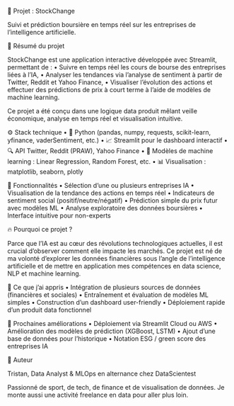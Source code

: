 💼 Projet : StockChange

Suivi et prédiction boursière en temps réel sur les entreprises de l’intelligence artificielle.

🧠 Résumé du projet

StockChange est une application interactive développée avec Streamlit, permettant de :
	•	Suivre en temps réel les cours de bourse des entreprises liées à l’IA,
	•	Analyser les tendances via l’analyse de sentiment à partir de Twitter, Reddit et Yahoo Finance,
	•	Visualiser l’évolution des actions et effectuer des prédictions de prix à court terme à l’aide de modèles de machine learning.

Ce projet a été conçu dans une logique data produit mêlant veille économique, analyse en temps réel et visualisation intuitive.

⚙️ Stack technique
	•	🐍 Python (pandas, numpy, requests, scikit-learn, yfinance, vaderSentiment, etc.)
	•	📈 Streamlit pour le dashboard interactif
	•	🔍 API Twitter, Reddit (PRAW), Yahoo Finance
	•	🔮 Modèles de machine learning : Linear Regression, Random Forest, etc.
	•	📊 Visualisation : matplotlib, seaborn, plotly

 📂 Fonctionnalités
	•	Sélection d’une ou plusieurs entreprises IA
	•	Visualisation de la tendance des actions en temps réel
	•	Indicateurs de sentiment social (positif/neutre/négatif)
	•	Prédiction simple du prix futur avec modèles ML
	•	Analyse exploratoire des données boursières
	•	Interface intuitive pour non-experts

 🔥 Pourquoi ce projet ?

Parce que l’IA est au cœur des révolutions technologiques actuelles, il est crucial d’observer comment elle impacte les marchés. Ce projet est né de ma volonté d’explorer les données financières sous l’angle de l’intelligence artificielle et de mettre en application mes compétences en data science, NLP et machine learning.

🧠 Ce que j’ai appris
	•	Intégration de plusieurs sources de données (financières et sociales)
	•	Entraînement et évaluation de modèles ML simples
	•	Construction d’un dashboard user-friendly
	•	Déploiement rapide d’un produit data fonctionnel

 🚀 Prochaines améliorations
	•	Déploiement via Streamlit Cloud ou AWS
	•	Amélioration des modèles de prédiction (XGBoost, LSTM)
	•	Ajout d’une base de données pour l’historique
	•	Notation ESG / green score des entreprises IA

 👤 Auteur

Tristan, Data Analyst & MLOps en alternance chez DataScientest

Passionné de sport, de tech, de finance et de visualisation de données.
Je monte aussi une activité freelance en data pour aller plus loin.


